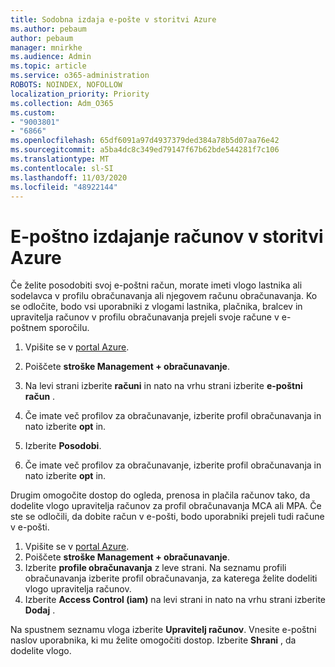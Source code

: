 ```yaml
---
title: Sodobna izdaja e-pošte v storitvi Azure
ms.author: pebaum
author: pebaum
manager: mnirkhe
ms.audience: Admin
ms.topic: article
ms.service: o365-administration
ROBOTS: NOINDEX, NOFOLLOW
localization_priority: Priority
ms.collection: Adm_O365
ms.custom:
- "9003801"
- "6866"
ms.openlocfilehash: 65df6091a97d4937379ded384a78b5d07aa76e42
ms.sourcegitcommit: a5ba4dc8c349ed79147f67b62bde544281f7c106
ms.translationtype: MT
ms.contentlocale: sl-SI
ms.lasthandoff: 11/03/2020
ms.locfileid: "48922144"
---
```

# <a name="email-invoicing-in-azure"></a>E-poštno izdajanje računov v storitvi Azure

Če želite posodobiti svoj e-poštni račun, morate imeti vlogo lastnika ali sodelavca v profilu obračunavanja ali njegovem računu obračunavanja. Ko se odločite, bodo vsi uporabniki z vlogami lastnika, plačnika, bralcev in upravitelja računov v profilu obračunavanja prejeli svoje račune v e-poštnem sporočilu.

1. Vpišite se v [portal Azure](https://portal.azure.com/).
2. Poiščete **stroške Management + obračunavanje**.
3. Na levi strani izberite **računi** in nato na vrhu strani izberite **e-poštni račun** .
4. Če imate več profilov za obračunavanje, izberite profil obračunavanja in nato izberite **opt** in.

5. Izberite **Posodobi**.
6. Če imate več profilov za obračunavanje, izberite profil obračunavanja in nato izberite **opt** in.

Drugim omogočite dostop do ogleda, prenosa in plačila računov tako, da dodelite vlogo upravitelja računov za profil obračunavanja MCA ali MPA. Če ste se odločili, da dobite račun v e-pošti, bodo uporabniki prejeli tudi račune v e-pošti.

1. Vpišite se v [portal Azure](https://portal.azure.com/).
2. Poiščete **stroške Management + obračunavanje**.
3. Izberite **profile obračunavanja** z leve strani. Na seznamu profili obračunavanja izberite profil obračunavanja, za katerega želite dodeliti vlogo upravitelja računov.
4. Izberite **Access Control (iam)** na levi strani in nato na vrhu strani izberite **Dodaj** .

Na spustnem seznamu vloga izberite **Upravitelj računov**. Vnesite e-poštni naslov uporabnika, ki mu želite omogočiti dostop. Izberite **Shrani** , da dodelite vlogo.
